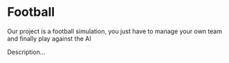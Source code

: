 # Football
Our project is a football simulation, you just have to manage your own team and finally play against the AI

Description...
